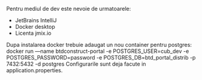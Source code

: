 Pentru mediul de dev este nevoie de urmatoarele:
- JetBrains IntelliJ
- Docker desktop
- Licenta jmix.io

Dupa instalarea docker trebuie adaugat un nou container pentru postgres:
docker run —name btdconstruct-portal -e POSTGRES_USER=cub_dev  -e POSTGRES_PASSWORD=password -e POSTGRES_DB=btd_portal_distrib
 -p 7432:5432 -d postgres
 Configurarile sunt deja facute in application.properties.
